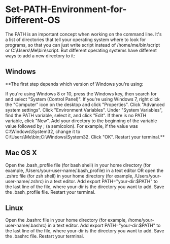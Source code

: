 # **Set-PATH-Environment-for-Different-OS**
The PATH is an important concept when working on the command line. It's a list of directories that tell your operating system where to look for programs,
so that you can just write script instead of /home/me/bin/script or C:\Users\Me\bin\script. But different operating systems have different ways to add a new directory to it:


## Windows

**The first step depends which version of Windows you're using:


If you're using Windows 8 or 10, press the Windows key, then search for and select "System (Control Panel)".
If you're using Windows 7, right click the "Computer" icon on the desktop and click "Properties".
Click "Advanced system settings".
Click "Environment Variables".
Under "System Variables", find the PATH variable, select it, and click "Edit". If there is no PATH variable, click "New".
Add your directory to the beginning of the variable value followed by ; (a semicolon). For example, if the value was C:\Windows\System32, change it to C:\Users\Me\bin;C:\Windows\System32.
Click "OK".
Restart your terminal.**


## Mac OS X
Open the .bash_profile file (for bash shell) in your home directory (for example, /Users/your-user-name/.bash_profile) in a text editor
OR open the .zshrc file (for zsh shell) in your home directory (for example, /Users/your-user-name/.zshrc) in a text editor.
Add export PATH="your-dir:$PATH" to the last line of the file, where your-dir is the directory you want to add.
Save the .bash_profile file.
Restart your terminal.


## Linux
Open the .bashrc file in your home directory (for example, /home/your-user-name/.bashrc) in a text editor.
Add export PATH="your-dir:$PATH" to the last line of the file, where your-dir is the directory you want to add.
Save the .bashrc file.
Restart your terminal.

